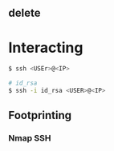 ## delete


# Interacting
```bash
$ ssh <USEr>@<IP>

# id_rsa
$ ssh -i id_rsa <USER>@<IP>  
```

## Footprinting 
### Nmap SSH
